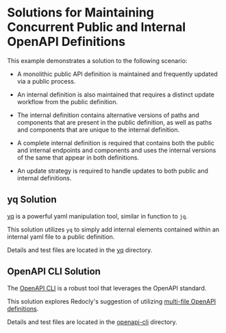 # Solutions for Maintaining Concurrent Public and Internal OpenAPI Definitions

This example demonstrates a solution to the following scenario:

- A monolithic public API definition is maintained and frequently updated via a public process.

- An internal definition is also maintained that requires a distinct update workflow from the public definition.

- The internal definition contains alternative versions of paths and components that are present in the public definition, as well as paths and components that are unique to the internal definition.

- A complete internal definition is required that contains both the public and internal endpoints and components and uses the internal versions of the same that appear in both definitions.

- An update strategy is required to handle updates to both public and internal definitions.

## yq Solution

[yq](https://mikefarah.gitbook.io/yq/) is a powerful yaml manipulation tool, similar in function to `jq`.

This solution utilizes `yq` to simply add internal elements contained within an internal yaml file to a public definition.

Details and test files are located in the [yq](/yq) directory.

## OpenAPI CLI Solution

The [OpenAPI CLI](https://redoc.ly/docs/cli/installation/) is a robust tool that leverages the OpenAPI standard.

This solution explores Redocly's suggestion of utilizing [multi-file OpenAPI definitions](https://redoc.ly/docs/resources/multi-file-definitions/).

Details and test files are located in the [openapi-cli](/openapi-cli) directory.
